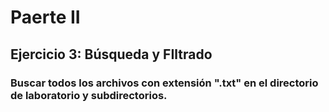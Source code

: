 # Paerte II
## Ejercicio 3: Búsqueda y FIltrado
### Buscar todos los archivos con extensión ".txt" en el directorio de laboratorio y subdirectorios.



